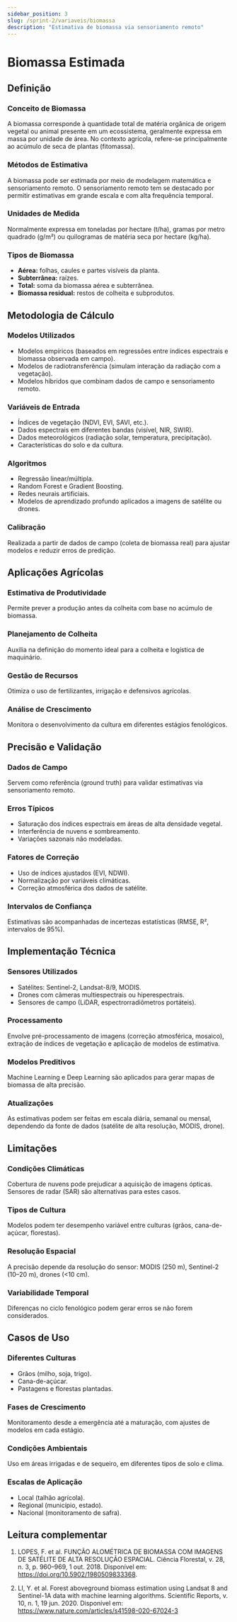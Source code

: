 ```yaml
---
sidebar_position: 3
slug: /sprint-2/variaveis/biomassa
description: "Estimativa de biomassa via sensoriamento remoto"
---
```


# Biomassa Estimada

## Definição

### Conceito de Biomassa
A biomassa corresponde à quantidade total de matéria orgânica de origem vegetal ou animal presente em um ecossistema, geralmente expressa em massa por unidade de área. No contexto agrícola, refere-se principalmente ao acúmulo de seca de plantas (fitomassa).

### Métodos de Estimativa
A biomassa pode ser estimada por meio de modelagem matemática e sensoriamento remoto. O sensoriamento remoto tem se destacado por permitir estimativas em grande escala e com alta frequência temporal.

### Unidades de Medida
Normalmente expressa em toneladas por hectare (t/ha), gramas por metro quadrado (g/m²) ou quilogramas de matéria seca por hectare (kg/ha).

### Tipos de Biomassa
- **Aérea:** folhas, caules e partes visíveis da planta.  
- **Subterrânea:** raízes.  
- **Total:** soma da biomassa aérea e subterrânea.  
- **Biomassa residual:** restos de colheita e subprodutos.

## Metodologia de Cálculo

### Modelos Utilizados
- Modelos empíricos (baseados em regressões entre índices espectrais e biomassa observada em campo).  
- Modelos de radiotransferência (simulam interação da radiação com a vegetação).  
- Modelos híbridos que combinam dados de campo e sensoriamento remoto.

### Variáveis de Entrada
- Índices de vegetação (NDVI, EVI, SAVI, etc.).  
- Dados espectrais em diferentes bandas (visível, NIR, SWIR).  
- Dados meteorológicos (radiação solar, temperatura, precipitação).  
- Características do solo e da cultura.

### Algoritmos
- Regressão linear/múltipla.  
- Random Forest e Gradient Boosting.  
- Redes neurais artificiais.  
- Modelos de aprendizado profundo aplicados a imagens de satélite ou drones.

### Calibração
Realizada a partir de dados de campo (coleta de biomassa real) para ajustar modelos e reduzir erros de predição.

## Aplicações Agrícolas

### Estimativa de Produtividade
Permite prever a produção antes da colheita com base no acúmulo de biomassa.

### Planejamento de Colheita
Auxilia na definição do momento ideal para a colheita e logística de maquinário.

### Gestão de Recursos
Otimiza o uso de fertilizantes, irrigação e defensivos agrícolas.

### Análise de Crescimento
Monitora o desenvolvimento da cultura em diferentes estágios fenológicos.

## Precisão e Validação

### Dados de Campo
Servem como referência (ground truth) para validar estimativas via sensoriamento remoto.

### Erros Típicos
- Saturação dos índices espectrais em áreas de alta densidade vegetal.  
- Interferência de nuvens e sombreamento.  
- Variações sazonais não modeladas.

### Fatores de Correção
- Uso de índices ajustados (EVI, NDWI).  
- Normalização por variáveis climáticas.  
- Correção atmosférica dos dados de satélite.

### Intervalos de Confiança
Estimativas são acompanhadas de incertezas estatísticas (RMSE, R², intervalos de 95%).

## Implementação Técnica

### Sensores Utilizados
- Satélites: Sentinel-2, Landsat-8/9, MODIS.  
- Drones com câmeras multiespectrais ou hiperespectrais.  
- Sensores de campo (LiDAR, espectrorradiômetros portáteis).

### Processamento
Envolve pré-processamento de imagens (correção atmosférica, mosaico), extração de índices de vegetação e aplicação de modelos de estimativa.

### Modelos Preditivos
Machine Learning e Deep Learning são aplicados para gerar mapas de biomassa de alta precisão.

### Atualizações
As estimativas podem ser feitas em escala diária, semanal ou mensal, dependendo da fonte de dados (satélite de alta resolução, MODIS, drone).

## Limitações

### Condições Climáticas
Cobertura de nuvens pode prejudicar a aquisição de imagens ópticas. Sensores de radar (SAR) são alternativas para estes casos.

### Tipos de Cultura
Modelos podem ter desempenho variável entre culturas (grãos, cana-de-açúcar, florestas).

### Resolução Espacial
A precisão depende da resolução do sensor: MODIS (250 m), Sentinel-2 (10–20 m), drones (<10 cm).

### Variabilidade Temporal
Diferenças no ciclo fenológico podem gerar erros se não forem considerados.

## Casos de Uso

### Diferentes Culturas
- Grãos (milho, soja, trigo).  
- Cana-de-açúcar.  
- Pastagens e florestas plantadas.

### Fases de Crescimento
Monitoramento desde a emergência até a maturação, com ajustes de modelos em cada estágio.

### Condições Ambientais
Uso em áreas irrigadas e de sequeiro, em diferentes tipos de solo e clima.

### Escalas de Aplicação
- Local (talhão agrícola).  
- Regional (município, estado).  
- Nacional (monitoramento de safra). 

## Leitura complementar
1. LOPES, F. et al. FUNÇÃO ALOMÉTRICA DE BIOMASSA COM IMAGENS DE SATÉLITE DE ALTA RESOLUÇÃO ESPACIAL. Ciência Florestal, v. 28, n. 3, p. 960–969, 1 out. 2018. Disponível em: https://doi.org/10.5902/1980509833368.

2. LI, Y. et al. Forest aboveground biomass estimation using Landsat 8 and Sentinel-1A data with machine learning algorithms. Scientific Reports, v. 10, n. 1, 19 jun. 2020. Disponível em: https://www.nature.com/articles/s41598-020-67024-3
‌
